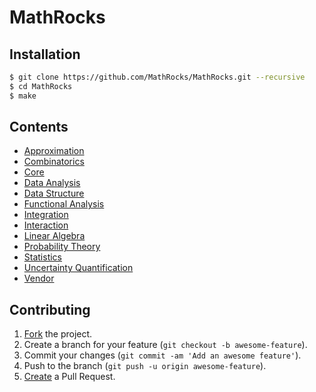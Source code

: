 # MathRocks

## Installation

```bash
$ git clone https://github.com/MathRocks/MathRocks.git --recursive
$ cd MathRocks
$ make
```

## Contents

* [Approximation](https://github.com/MathRocks/Approximation)
* [Combinatorics](https://github.com/MathRocks/Combinatorics)
* [Core](https://github.com/MathRocks/Core)
* [Data Analysis](https://github.com/MathRocks/DataAnalysis)
* [Data Structure](https://github.com/MathRocks/DataStructure)
* [Functional Analysis](https://github.com/MathRocks/FunctionalAnalysis)
* [Integration](https://github.com/MathRocks/Integration)
* [Interaction](https://github.com/MathRocks/Interaction)
* [Linear Algebra](https://github.com/MathRocks/LinearAlgebra)
* [Probability Theory](https://github.com/MathRocks/ProbabilityTheory)
* [Statistics](https://github.com/MathRocks/Statistics)
* [Uncertainty Quantification](https://github.com/MathRocks/UncertaintyQuantification)
* [Vendor](https://github.com/MathRocks/Vendor)

## Contributing

1. [Fork](https://help.github.com/articles/fork-a-repo) the project.
2. Create a branch for your feature (`git checkout -b awesome-feature`).
3. Commit your changes (`git commit -am 'Add an awesome feature'`).
4. Push to the branch (`git push -u origin awesome-feature`).
5. [Create](https://help.github.com/articles/creating-a-pull-request)
   a Pull Request.
